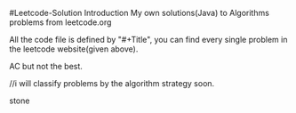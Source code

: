 #Leetcode-Solution Introduction
My own solutions(Java) to Algorithms problems from leetcode.org

All the code file is defined by "#+Title", you can find every single problem in the leetcode website(given above).

AC but not the best.

//i will classify problems by the algorithm strategy soon.

stone
